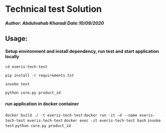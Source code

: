 # Technical test Solution
##### Author: Abdulvahab Kharadi Date:10/09/2020 


## Usage:
#### Setup environment and install dependency, run test and start application locally

`cd everis-tech-test`

`pip install -r requirements.txt`

`invoke test`

`python core.py product_id`

#### run application in docker container

`docker build ./ -t everis-tech-test`
`docker run -it -d --name everis-tech-test everis-tech-test`
`docker exec -it everis-tech-test bash`
`invoke test`
`python core.py product_id`





